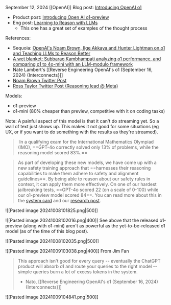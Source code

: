 September 12, 2024
[[OpenAI]]
Blog post: [Introducing OpenAI o1](https://openai.com/o1/)
- Product post: [Introducing Open AI o1-preview](https://openai.com/index/introducing-openai-o1-preview/)
- Eng post: [Learning to Reason with LLMs](https://openai.com/index/learning-to-reason-with-llms/)
	- This one has a great set of examples of the thought process

References:
- Sequoia: [OpenAI's Noam Brown, Ilge Akkaya and Hunter Lightman on o1 and Teaching LLMs to Reason Better](https://youtu.be/jPluSXJpdrA?si=cdGuAYyW679EQfpa)
- [A wet blanket: Subbarao Kambhampati analyzing o1 performance, and comparing o1 to 4o-mini with an LLM-modulo framework](https://x.com/rao2z/status/1843307760311533768)
- Nate Lambert's [[Reverse Engineering OpenAI's o1 (September 16, 2024) {Interconnects}]]
- [Noam Brown Twitter Post](https://x.com/polynoamial/status/1834280155730043108)
- [Ross Taylor Twitter Post (Reasoning lead @ Meta)](https://x.com/rosstaylor90/status/1834435062214820153)

Models:
- o1-preview
- o1-mini (80% cheaper than preview, competitive with it on coding tasks)

Note: A painful aspect of this model is that it can't do streaming yet. So a wall of text just shows up. This makes it not good for some situations (eg UX, or if you want to do something with the results as they're streamed).

>  In a qualifying exam for the International Mathematics Olympiad (IMO), ==GPT-4o correctly solved only 13% of problems, while the reasoning model scored 83%.==

> As part of developing these new models, we have come up with a new safety training approach that ==harnesses their reasoning capabilities to make them adhere to safety and alignment guidelines==. By being able to reason about our safety rules in context, it can apply them more effectively. On one of our hardest jailbreaking tests, ==GPT-4o scored 22 (on a scale of 0-100) while our o1-preview model scored 84==. You can read more about this in the [system card](https://openai.com/index/openai-o1-system-card/) and our [research post](https://openai.com/index/learning-to-reason-with-llms/).

![[Pasted image 20241008101825.png|500]]


![[Pasted image 20241008102016.png|400]]
See above that the released o1-preview (along with o1-mini) aren't as powerful as the yet-to-be-released o1 model (as of the time of this blog post).

![[Pasted image 20241008102035.png|500]]


![[Pasted image 20241009103038.png|400]]
From Jim Fan

> This approach isn't good for every query -- eventually the ChatGPT product will absorb o1 and route your queries to the right model -- simple queries burn a lot of excess tokens in the system.
> - Nato, [[Reverse Engineering OpenAI's o1 (September 16, 2024) {Interconnects}]]

![[Pasted image 20241009104841.png|500]]

